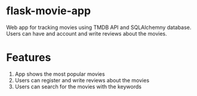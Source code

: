 # flask-movie-app
Web app for tracking movies using TMDB API and SQLAlchemny database. Users can have and account and write reviews about the movies.

# Features
1) App shows the most popular movies
2) Users can register and write reviews about the movies
3) Users can search for the movies with the keywords

